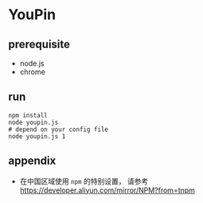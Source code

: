 YouPin
=====

## prerequisite

- node.js
- chrome

## run

```
npm install
node youpin.js
# depend on your config file
node youpin.js 1
```

## appendix

- 在中国区域使用 `npm` 的特别设置， 请参考 <https://developer.aliyun.com/mirror/NPM?from=tnpm>
